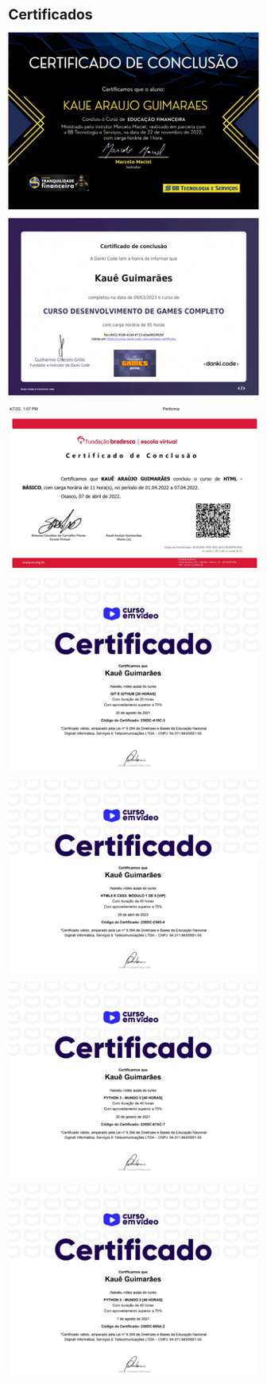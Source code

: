 # Certificados

<img src="https://raw.githubusercontent.com/KaueGuimaraes/Certificados/main/show/educacao-financeira.jpg" alt="CERTIFICADO DE CONCLUSÃO / Certificamos que o aluno: / KAUE ARAUJO GUIMARAES / Concluiu o Curso de EDUCAÇÃO FINANCEIRA / Ministrado pelo instrutor Marcelo Maciel, realizado em parceria com BB Tecnologia e Serviços, na data de 22 de novembro de 2022, com a carga horária de 1 hora. / Tranquilidade Financeira / BB Tecnologia e Serviços">

<img src="https://raw.githubusercontent.com/KaueGuimaraes/Certificados/main/show/danki-code.jpg" alt="Certificado de Conclusão / A Danki Code tem a honra de informa que / Kauê Guimarães / completou na data de 09/03/2023 o curso de / CURSO DE DESENVOLVIMENTO DE GAMES COMPLETO / com carga horária de 95 horas / 5bcc4d11-91d6-41b4-8713-a5aa981492bf / Valide em https://cursos.dankicode.com/validate-certificate / Guilherme Cherem Grillo
Fundador e Instrutor da Danki Code / Curso de Desenvolvimento de Games completo">

<img src="https://raw.githubusercontent.com/KaueGuimaraes/Certificados/main/show/html-basico%20-%20Copia.jpg" alt="Fundação bradesco | escola virtual / Certificado de conclusão / Certificamos que KAUÊ ARAÚJO GUIMARÃES concluiu o curso de HTML -
BÁSICO, com carga horária de 11 hora(s), no período de 01.04.2022 a 07.04.2022. / Osasco, 07 de abril de 2022. / Código de Autenticidade: 8CD530DA-344E-45ED-AD32-EE20DF024EAC ou utilize o QR Code no portal da EV / Kauê Araújo Guimarães Aluno (a)">

<img src ="https://raw.githubusercontent.com/KaueGuimaraes/Certificados/main/show/git-github.jpg" alt="Curso em vídeo / Certificado / Certificamos que / Kauê Guimarães / Assistiu vídeo-aualas do curso / GIT E GITHUB [20 horas] / Com duração de 20 horas / Com aproveitamento superior a 70% / 20 de agosto de 2021 / Código do certificado 238DC-A18C-3 / *Certificado válido, amparado pela lei número 9.394 de Diretrizes e Bases da Educação Nacional Digirati Inofrmática, Serviços E Telecomuniações LTDA - CNPJ: 04.371.843/0001-55">

<img src="https://raw.githubusercontent.com/KaueGuimaraes/Certificados/main/show/html-01.jpg" alt="cursoemvideo / Certificado / Certificamos que / Kauê Guimarães / Assistiu video-aulas do curso / HTML5 E CSS3: MÓDULO 1 de 5 [VIP] / Com duração de 40 horas / Com aproveitamento superior a 70% / 29 de abril de 2023 / Código do Certificado: 238DC-C003-4 / *Certificado válido, amparado pela Lei nº 9.394 de Diretrizes e Bases da Educação Nacional
Digirati Informática, Serviços E Telecomunicações LTDA – CNPJ: 04.371.843/0001-55">

<img src="https://raw.githubusercontent.com/KaueGuimaraes/Certificados/main/show/python-02.jpg" alt="cursoemvideo / Certificado / Certificamos que / Kauê Guimarães / Assistiu vídeo-aulas do curso / PYTHON 2 - MUNDO 2 [40 HORAS] / Com duração de 40 horas / Com aproveitamento superior a 70% / 7 de agosto de 2021 / Código do Certificado: 238DC-67AC-7 / *Certificado válido, amparado pela Lei nº 9.394 de Diretrizes e Bases da Educação Nacional
Digirati Informática, Serviços E Telecomunicações LTDA – CNPJ: 04.371.843/0001-55">

<img src="https://raw.githubusercontent.com/KaueGuimaraes/Certificados/main/show/python-03.jpg" alt="cursoemvideo / Certificado / Certificamos que / Kauê Guimarães / Assistiu vídeo-aulas do curso / PYTHON 3 - MUNDO 3 [40 HORAS] / Com duração de 40 horas / Com aproveitamento superior a 70% / 7 de agosto de 2021 / Código do Certificado: 238DC-685A-2 / *Certificado válido, amparado pela Lei nº 9.394 de Diretrizes e Bases da Educação Nacional
Digirati Informática, Serviços E Telecomunicações LTDA – CNPJ: 04.371.843/0001-55">

